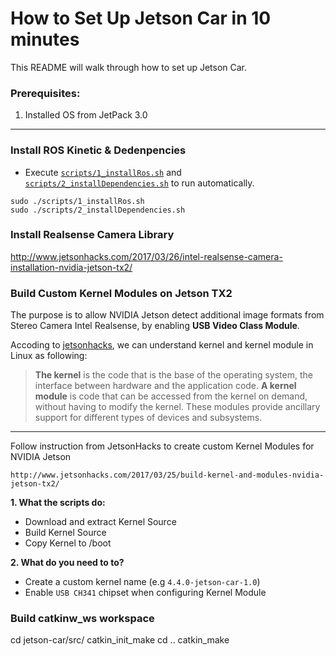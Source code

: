 # How to Set Up Jetson Car in 10 minutes

This README will walk through how to set up Jetson Car.

### Prerequisites:

1. Installed OS from JetPack 3.0

------------------------------------
### Install ROS Kinetic & Dedenpencies

* Execute [`scripts/1_installRos.sh`](https://github.com/dat-ai/jetson-car/blob/master/setup/scripts/1_installRos.sh) and [`scripts/2_installDependencies.sh`](https://github.com/dat-ai/jetson-car/blob/master/setup/scripts/2_installDependencies.sh) to run automatically.
```
sudo ./scripts/1_installRos.sh
sudo ./scripts/2_installDependencies.sh
```

### Install Realsense Camera Library
http://www.jetsonhacks.com/2017/03/26/intel-realsense-camera-installation-nvidia-jetson-tx2/


### Build Custom Kernel Modules on Jetson TX2

The purpose is to allow NVIDIA Jetson detect additional image formats from Stereo Camera Intel Realsense, by enabling **USB Video Class Module**.

Accoding to [jetsonhacks](http://www.jetsonhacks.com/2017/03/26/intel-realsense-camera-installation-nvidia-jetson-tx2/), we can understand kernel and kernel module in Linux as following:

> **The kernel** is the code that is the base of the operating system, the interface between hardware and the application code.
> **A kernel module** is code that can be accessed from the kernel on demand, without having to modify the kernel. These modules provide ancillary support for different types of devices and subsystems.

----

Follow instruction from JetsonHacks to create custom Kernel Modules for NVIDIA Jetson
```
http://www.jetsonhacks.com/2017/03/25/build-kernel-and-modules-nvidia-jetson-tx2/
```

**1. What the scripts do:**
* Download and extract Kernel Source
* Build Kernel Source
* Copy Kernel to /boot

**2. What do you need to to?**
* Create a custom kernel name (e.g `4.4.0-jetson-car-1.0`)
* Enable `USB CH341` chipset when configuring Kernel Module

###  Build catkinw_ws workspace
cd jetson-car/src/
catkin_init_make
cd ..
catkin_make
